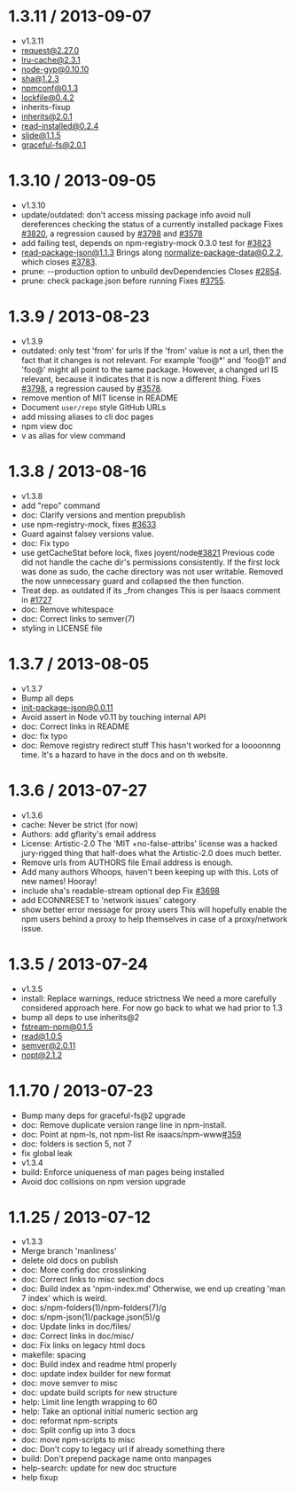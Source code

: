 1.3.11 / 2013-09-07
===================

  * v1.3.11
  * request@2.27.0
  * lru-cache@2.3.1
  * node-gyp@0.10.10
  * sha@1.2.3
  * npmconf@0.1.3
  * lockfile@0.4.2
  * inherits-fixup
  * inherits@2.0.1
  * read-installed@0.2.4
  * slide@1.1.5
  * graceful-fs@2.0.1

1.3.10 / 2013-09-05
===================

  * v1.3.10
  * update/outdated: don't access missing package info
avoid null dereferences checking the status of a currently installed
package
Fixes [#3820](https://github.com/isaacs/npm/issues/3820), a regression caused by [#3798](https://github.com/isaacs/npm/issues/3798) and [#3578](https://github.com/isaacs/npm/issues/3578)
  * add failing test, depends on npm-registry-mock 0.3.0
test for [#3823](https://github.com/isaacs/npm/issues/3823)
  * read-package-json@1.1.3
Brings along normalize-package-data@0.2.2, which closes [#3783](https://github.com/isaacs/npm/issues/3783).
  * prune: --production option to unbuild devDependencies
Closes [#2854](https://github.com/isaacs/npm/issues/2854).
  * prune: check package.json before running
Fixes [#3755](https://github.com/isaacs/npm/issues/3755).

1.3.9 / 2013-08-23
==================

  * v1.3.9
  * outdated: only test 'from' for urls
If the 'from' value is not a url, then the fact that it changes is not
relevant.  For example 'foo@*' and 'foo@1' and 'foo@' might all point to
the same package.  However, a changed url IS relevant, because it
indicates that it is now a different thing.
Fixes [#3798](https://github.com/isaacs/npm/issues/3798), a regression caused by [#3578](https://github.com/isaacs/npm/issues/3578).
  * remove mention of MIT license in README
  * Document `user/repo` style GitHub URLs
  * add missing aliases to cli doc pages
  * npm view doc
  * v as alias for view command

1.3.8 / 2013-08-16
==================

  * v1.3.8
  * add "repo" command
  * doc: Clarify versions and mention prepublish
  * use npm-registry-mock, fixes [#3633](https://github.com/isaacs/npm/issues/3633)
  * Guard against falsey versions value.
  * doc: Fix typo
  * use getCacheStat before lock, fixes joyent/node[#3821](https://github.com/isaacs/npm/issues/3821)
Previous code did not handle the cache dir's permissions consistently.
If the first lock was done as sudo, the cache directory was not user
writable.
Removed the now unnecessary guard and collapsed the then function.
  * Treat dep. as outdated if its _from changes
This is per Isaacs comment in [#1727](https://github.com/isaacs/npm/issues/1727)
  * doc: Remove whitespace
  * doc: Correct links to semver(7)
  * styling in LICENSE file

1.3.7 / 2013-08-05
==================

  * v1.3.7
  * Bump all deps
  * init-package-json@0.0.11
  * Avoid assert in Node v0.11 by touching internal API
  * doc: Correct links in README
  * doc: fix typo
  * doc: Remove registry redirect stuff
This hasn't worked for a loooonnng time.  It's a hazard to have
in the docs and on th website.

1.3.6 / 2013-07-27
==================

  * v1.3.6
  * cache: Never be strict (for now)
  * Authors: add gflarity's email address
  * License: Artistic-2.0
The 'MIT +no-false-attribs' license was a hacked jury-rigged thing
that half-does what the Artistic-2.0 does much better.
  * Remove urls from AUTHORS file
Email address is enough.
  * Add many authors
Whoops, haven't been keeping up with this.
Lots of new names!  Hooray!
  * include sha's readable-stream optional dep
Fix [#3698](https://github.com/isaacs/npm/issues/3698)
  * add ECONNRESET to 'network issues' category
  * show better error message for proxy users
This will hopefully enable the npm users behind a proxy to help
themselves in case of a proxy/network issue.

1.3.5 / 2013-07-24
==================

  * v1.3.5
  * install: Replace warnings, reduce strictness
We need a more carefully considered approach here.  For now
go back to what we had prior to 1.3
  * bump all deps to use inherits@2
  * fstream-npm@0.1.5
  * read@1.0.5
  * semver@2.0.11
  * nopt@2.1.2

1.1.70 / 2013-07-23
===================

  * Bump many deps for graceful-fs@2 upgrade
  * doc: Remove duplicate version range line in npm-install.
  * doc: Point at npm-ls, not npm-list
Re isaacs/npm-www[#359](https://github.com/isaacs/npm/issues/359)
  * doc: folders is section 5, not 7
  * fix global leak
  * v1.3.4
  * build: Enforce uniqueness of man pages being installed
  * Avoid doc collisions on npm version upgrade

1.1.25 / 2013-07-12
===================

  * v1.3.3
  * Merge branch 'manliness'
  * delete old docs on publish
  * doc: More config doc crosslinking
  * doc: Correct links to misc section docs
  * doc: Build index as 'npm-index.md'
Otherwise, we end up creating 'man 7 index' which is weird.
  * doc: s/npm-folders(1)/npm-folders(7)/g
  * doc: s/npm-json(1)/package.json(5)/g
  * doc: Update links in doc/files/
  * doc: Correct links in doc/misc/
  * doc: Fix links on legacy html docs
  * makefile: spacing
  * doc: Build index and readme html properly
  * doc: update index builder for new format
  * doc: move semver to misc
  * doc: update build scripts for new structure
  * help: Limit line length wrapping to 60
  * help: Take an optional initial numeric section arg
  * doc: reformat npm-scripts
  * doc: Split config up into 3 docs
  * doc: move npm-scripts to misc
  * doc: Don't copy to legacy url if already something there
  * build: Don't prepend package name onto manpages
  * help-search: update for new doc structure
  * help fixup
